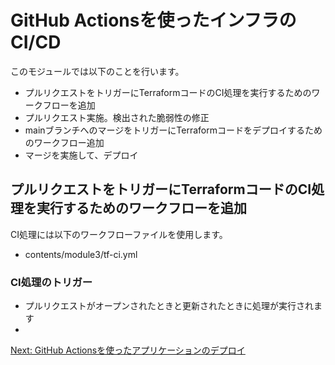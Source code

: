 # GitHub Actionsを使ったインフラのCI/CD

このモジュールでは以下のことを行います。

- プルリクエストをトリガーにTerraformコードのCI処理を実行するためのワークフローを追加
- プルリクエスト実施。検出された脆弱性の修正
- mainブランチへのマージをトリガーにTerraformコードをデプロイするためのワークフロー追加
- マージを実施して、デプロイ

## プルリクエストをトリガーにTerraformコードのCI処理を実行するためのワークフローを追加

CI処理には以下のワークフローファイルを使用します。

- contents/module3/tf-ci.yml

### CI処理のトリガー

- プルリクエストがオープンされたときと更新されたときに処理が実行されます
-

[Next: GitHub Actionsを使ったアプリケーションのデプロイ](../module4/module4.md)
